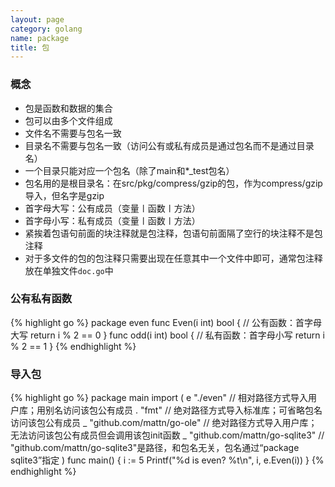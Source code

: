 ```yaml
---
layout: page
category: golang
name: package
title: 包
---
```


### 概念
* 包是函数和数据的集合
* 包可以由多个文件组成
* 文件名不需要与包名一致
* 目录名不需要与包名一致（访问公有或私有成员是通过包名而不是通过目录名）
* 一个目录只能对应一个包名（除了main和*_test包名）
* 包名用的是根目录名：在src/pkg/compress/gzip的包，作为compress/gzip导入，但名字是gzip
* 首字母大写：公有成员（变量〡函数〡方法）
* 首字母小写：私有成员（变量〡函数〡方法）
* 紧挨着包语句前面的块注释就是包注释，包语句前面隔了空行的块注释不是包注释
* 对于多文件的包的包注释只需要出现在任意其中一个文件中即可，通常包注释放在单独文件`doc.go`中

### 公有私有函数
{% highlight go %}
package even
func Even(i int) bool { // 公有函数：首字母大写
	return i % 2 == 0
}
func odd(i int) bool { // 私有函数：首字母小写
	return i % 2 == 1
}
{% endhighlight %}

### 导入包
{% highlight go %}
package main
import (
	e "./even"                      // 相对路径方式导入用户库；用别名访问该包公有成员
	. "fmt"                         // 绝对路径方式导入标准库；可省略包名访问该包公有成员
	_ "github.com/mattn/go-ole"     // 绝对路径方式导入用户库；无法访问该包公有成员但会调用该包init函数
	_ "github.com/mattn/go-sqlite3" // "github.com/mattn/go-sqlite3"是路径，和包名无关，包名通过“package sqlite3”指定
)
func main() {
	i := 5
	Printf("%d is even? %t\n", i, e.Even(i))
}
{% endhighlight %}
